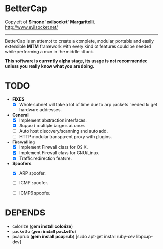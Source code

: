 BetterCap
==

Copyleft of **Simone 'evilsocket' Margaritelli**.  
http://www.evilsocket.net/

---

BetterCap is an attempt to create a complete, modular, portable and easily extensible **MITM** framework with every kind of features could be needed while performing a man in the middle attack.  

**This software is currently alpha stage, its usage is not recommended unless you really know what you are doing.**

TODO
===

- **FIXES**
  - [x] Whole subnet will take a lot of time due to arp packets needed to get hardware addresses.

- **General**
  - [x] Implement abstraction interfaces.
  - [x] Support multiple targets at once.
  - [ ] Auto host discovery/scanning and auto add.
  - [ ] HTTP modular transparent proxy with plugins.

- **Firewalling**
  - [x] Implement Firewall class for OS X.
  - [x] Implement Firewall class for GNU/Linux.
  - [x] Traffic redirection feature.

- **Spoofers**  
  - [x] ARP spoofer.
  - [ ] ICMP spoofer.
  - [ ] ICMP6 spoofer.


DEPENDS
===
  - colorize (**gem install colorize**)
  - packetfu (**gem install packetfu**)
  - pcaprub  (**gem install pcaprub**) [sudo apt-get install ruby-dev libpcap-dev]
